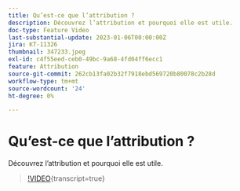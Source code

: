 ```yaml
---
title: Qu’est-ce que l’attribution ?
description: Découvrez l’attribution et pourquoi elle est utile.
doc-type: Feature Video
last-substantial-update: 2023-01-06T00:00:00Z
jira: KT-11326
thumbnail: 347233.jpeg
exl-id: c4f55eed-ceb0-49bc-9a68-4fd04ff6ecc1
feature: Attribution
source-git-commit: 262cb13fa02b32f7918ebd569720b80078c2b28d
workflow-type: tm+mt
source-wordcount: '24'
ht-degree: 0%

---
```


# Qu’est-ce que l’attribution ?

Découvrez l’attribution et pourquoi elle est utile.

>[!VIDEO](https://video.tv.adobe.com/v/3421794/?learn=on&captions=fre_fr){transcript=true}
